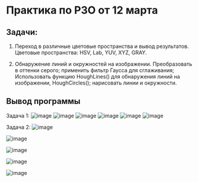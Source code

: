 # Практика по РЗО от 12 марта

## Задачи:

1. Переход в различные цветовые пространства и вывод результатов. Цветовые пространства: HSV, Lab, YUV, XYZ, GRAY.

2. Обнаружение линий и окружностей на изображении. Преобразовать в оттенки серого; применить фильтр Гаусса для сглаживания; Использовать функцию HoughLines() для обнаружения линий на изображении, HoughCircles(); нарисовать линии и окружности.

## Вывод программы

Задача 1:
![image](https://github.com/Maria-Bedareva/Pr_OpenCV_12.03/assets/82601289/7a25e30e-b266-493b-8741-65d0653b823c)
![image](https://github.com/Maria-Bedareva/Pr_OpenCV_12.03/assets/82601289/27c3f4ff-55c5-4cbe-bd17-f1cd7562fb1a)
![image](https://github.com/Maria-Bedareva/Pr_OpenCV_12.03/assets/82601289/7177945d-2afa-4965-94a2-81de8a0a20e3)
![image](https://github.com/Maria-Bedareva/Pr_OpenCV_12.03/assets/82601289/1fba7fbb-ba54-43f8-bc5e-1d7df22c10f5)
![image](https://github.com/Maria-Bedareva/Pr_OpenCV_12.03/assets/82601289/0c6a06e5-2d02-4782-a611-d53bbb6648b4)
![image](https://github.com/Maria-Bedareva/Pr_OpenCV_12.03/assets/82601289/ae78b794-33f5-42b3-bc0f-ddc107846c85)


Задача 2:
![image](https://github.com/Maria-Bedareva/Pr_OpenCV_12.03/assets/82601289/672e6012-117a-4639-994e-0411a70e1ae5)

![image](https://github.com/Maria-Bedareva/Pr_OpenCV_12.03/assets/82601289/7502669c-6a34-49c9-89d8-49775e94cd0c)

![image](https://github.com/Maria-Bedareva/Pr_OpenCV_12.03/assets/82601289/498ae1bb-44a4-47e1-a685-4d96951d214a)

![image](https://github.com/Maria-Bedareva/Pr_OpenCV_12.03/assets/82601289/9a90be1a-258f-4c63-9312-1282c5ed589e)

![image](https://github.com/Maria-Bedareva/Pr_OpenCV_12.03/assets/82601289/63bed742-d1ee-4f8c-b614-7d46eebd182d)


